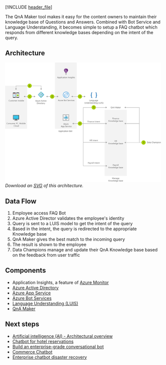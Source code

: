


[!INCLUDE [header_file](../../../includes/sol-idea-header.md)]

The QnA Maker tool makes it easy for the content owners to maintain their knowledge base of Questions and Answers. Combined with Bot Service and Language Understanding, it becomes simple to setup a FAQ chatbot which responds from different knowledge bases depending on the intent of the query.

## Architecture

![Architecture diagram](../media/faq-chatbot-with-data-champion-model.png)
*Download an [SVG](../media/faq-chatbot-with-data-champion-model.svg) of this architecture.*

## Data Flow

1. Employee access FAQ Bot
1. Azure Active Director validates the employee's identity
1. Query is sent to a LUIS model to get the intent of the query
1. Based in the intent, the query is redirected to the appropriate Knowledge base
1. QnA Maker gives the best match to the incoming query
1. The result is shown to the employee
1. Data Champions manage and update their QnA Knowledge base based on the feedback from user traffic

## Components

* Application Insights, a feature of [Azure Monitor](https://azure.microsoft.com/services/monitor/)
* [Azure Active Directory](https://azure.microsoft.com/services/active-directory/)
* [Azure App Service](https://azure.microsoft.com/services/app-service/)
* [Azure Bot Services](https://azure.microsoft.com/services/bot-services/)
* [Language Understanding (LUIS)](https://azure.microsoft.com/services/cognitive-services/language-understanding-intelligent-service/)
* [QnA Maker](https://azure.microsoft.com/services/cognitive-services/qna-maker/)

## Next steps

* [Artificial intelligence (AI) - Architectural overview](../../data-guide/big-data/ai-overview.md)
* [Chatbot for hotel reservations](/azure/architecture/example-scenario/ai/commerce-chatbot)
* [Build an enterprise-grade conversational bot](/azure/architecture/reference-architectures/ai/conversational-bot)
* [Commerce Chatbot](/azure/architecture/solution-ideas/articles/commerce-chatbot)
* [Enterprise chatbot disaster recovery](/azure/architecture/solution-ideas/articles/enterprise-chatbot-disaster-recovery)

